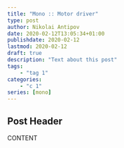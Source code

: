 ```yaml
---
title: "Mono :: Motor driver"
type: post
author: Nikolai Antipov
date: 2020-02-12T13:05:34+01:00
publishdate: 2020-02-12
lastmod: 2020-02-12
draft: true
description: "Text about this post"
tags:
    - "tag 1"
categories:
    - "c 1"
series: [mono]
---
```


## Post Header

CONTENT
